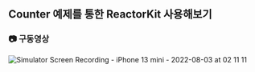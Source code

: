 ## Counter 예제를 통한 ReactorKit 사용해보기
### 📷 구동영상

![Simulator Screen Recording - iPhone 13 mini - 2022-08-03 at 02 11 11](https://user-images.githubusercontent.com/63277563/182434265-3aeb4784-eecf-4bcb-8d22-4ab7b9bff284.gif)
